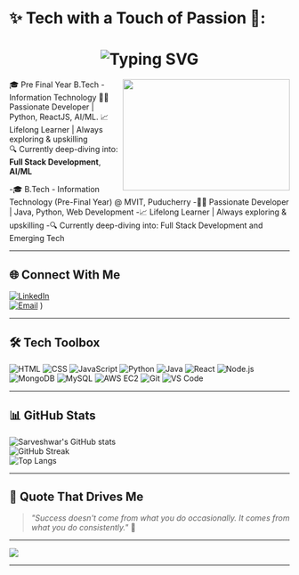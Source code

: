 # ✨ Tech with a Touch of Passion 💙:

<h1 align="center">
  <img src="https://readme-typing-svg.demolab.com?font=Fira+Code&size=25&pause=1000&center=true&vCenter=true&color=FF69B4&width=435&lines=Hi+there%2C+I'm+Sarveshwar+%F0%9F%92%8C;Developer+%7C+Quantum+Explorer" alt="Typing SVG" />
</h1>
<img align="right" width="300" height="200" src="https://media.giphy.com/media/L8K62iTDkzGX6/giphy.gif">


🎓 Pre Final Year B.Tech - Information Technology 
👩‍💻 Passionate Developer | Python, ReactJS, AI/ML. 
📈 Lifelong Learner | Always exploring & upskilling  
🔍 Currently deep-diving into: **Full Stack Development**, **AI/ML**



-🎓 B.Tech - Information Technology (Pre-Final Year) @ MVIT, Puducherry
-👨‍💻 Passionate Developer | Java, Python, Web Development
-📈 Lifelong Learner | Always exploring & upskilling
-🔍 Currently deep-diving into: Full Stack Development and Emerging Tech

---

## 🌐 Connect With Me

[![LinkedIn](https://img.shields.io/badge/LinkedIn-Connect-blue?logo=linkedin&logoColor=white)](www.linkedin.com/in/sarveshwar-s-90a798293)  
[![Email](https://img.shields.io/badge/Gmail-s3neshwars4n@gmail.com-red?logo=gmail&logoColor=white)](mailto:s3neshwars4n@gmail.com)
)

---

## 🛠️ Tech Toolbox

![HTML](https://img.shields.io/badge/HTML-e44d26?style=for-the-badge&logo=html5&logoColor=white)
![CSS](https://img.shields.io/badge/CSS-264de4?style=for-the-badge&logo=css3&logoColor=white)
![JavaScript](https://img.shields.io/badge/JavaScript-FFD700?style=for-the-badge&logo=javascript&logoColor=black)
![Python](https://img.shields.io/badge/Python-306998?style=for-the-badge&logo=python&logoColor=white)
![Java](https://img.shields.io/badge/Java-orange?style=for-the-badge&logo=java&logoColor=white)
![React](https://img.shields.io/badge/React-20232a?style=for-the-badge&logo=react&logoColor=61dafb)
![Node.js](https://img.shields.io/badge/Node.js-339933?style=for-the-badge&logo=nodedotjs&logoColor=white)
![MongoDB](https://img.shields.io/badge/MongoDB-4DB33D?style=for-the-badge&logo=mongodb&logoColor=white)
![MySQL](https://img.shields.io/badge/MySQL-00758F?style=for-the-badge&logo=mysql&logoColor=white)
![AWS EC2](https://img.shields.io/badge/AWS%20EC2-orange?style=for-the-badge&logo=amazonaws&logoColor=white)
![Git](https://img.shields.io/badge/Git-F05033?style=for-the-badge&logo=git&logoColor=white)
![VS Code](https://img.shields.io/badge/VS%20Code-007ACC?style=for-the-badge&logo=visualstudiocode&logoColor=white)

---

## 📊 GitHub Stats

![Sarveshwar's GitHub stats](https://github-readme-stats.vercel.app/api?username=Sarveshwars3n&show_icons=true&theme=tokyonight&hide_border=true)  
![GitHub Streak](https://github-readme-streak-stats.herokuapp.com?user=Sarveshwars3n&theme=tokyonight&hide_border=true)  
![Top Langs](https://github-readme-stats.vercel.app/api/top-langs/?username=Sarveshwars3n&layout=compact&theme=tokyonight)

---

## 💬 Quote That Drives Me

> *"Success doesn't come from what you do occasionally. It comes from what you do consistently."* 🌟

---

[![](https://visitcount.itsvg.in/api?id=Sarveshwars3n&icon=5&color=6)](https://visitcount.itsvg.in)

---
